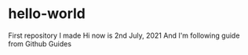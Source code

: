 # hello-world
First repository I made
Hi now is 2nd July, 2021
And I'm following guide from Github Guides
